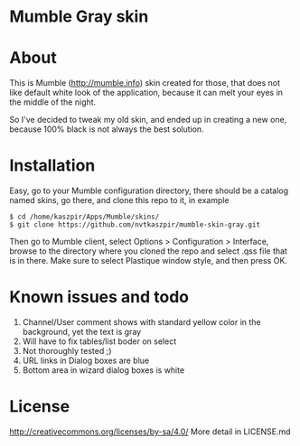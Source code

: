 Mumble Gray skin
================

# About #

This is Mumble (http://mumble.info) skin created for those, that does
not like default white look of the application, because it can melt
your eyes in the middle of the night.

So I've decided to tweak my old skin, and ended up in creating a new
one, because 100% black is not always the best solution.

# Installation #
Easy, go to your Mumble configuration directory, there should be a
catalog named skins, go there, and clone this repo to it, in example
```
$ cd /home/kaszpir/Apps/Mumble/skins/
$ git clone https://github.com/nvtkaszpir/mumble-skin-gray.git
```
Then go to Mumble client, select Options > Configuration > Interface,
browse to the directory where you cloned the repo and select .qss
file that is in there. Make sure to select Plastique window style, and
then press OK.

# Known issues and todo #
1. Channel/User comment shows with standard yellow color in the 
background, yet the text is gray
2. Will have to fix tables/list boder on select
3. Not thoroughly tested ;)
4. URL links in Dialog boxes are blue
5. Bottom area in wizard dialog boxes is white

# License #

http://creativecommons.org/licenses/by-sa/4.0/
More detail in LICENSE.md
